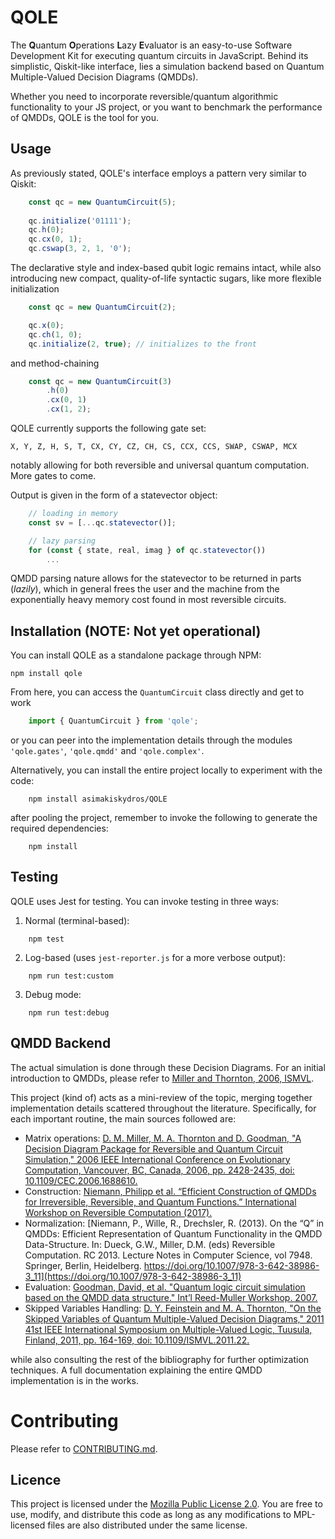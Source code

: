 # QOLE

The **Q**uantum **O**perations **L**azy **E**valuator is an easy-to-use Software Development Kit for executing quantum circuits in JavaScript. Behind its simplistic, Qiskit-like interface, lies a simulation backend based on Quantum Multiple-Valued Decision Diagrams (QMDDs).

Whether you need to incorporate reversible/quantum algorithmic functionality to your JS project, or you want to benchmark the performance of QMDDs, QOLE is the tool for you.

## Usage

As previously stated, QOLE's interface employs a pattern very similar to Qiskit:

```JavaScript
    const qc = new QuantumCircuit(5);
    
    qc.initialize('01111');
    qc.h(0);
    qc.cx(0, 1);
    qc.cswap(3, 2, 1, '0');
```

The declarative style and index-based qubit logic remains intact, while also introducing new compact, quality-of-life syntactic sugars, like more flexible initialization

```JavaScript
    const qc = new QuantumCircuit(2);

    qc.x(0);
    qc.ch(1, 0);
    qc.initialize(2, true); // initializes to the front
```

and method-chaining

```JavaScript
    const qc = new QuantumCircuit(3)
        .h(0)
        .cx(0, 1)
        .cx(1, 2);
```

QOLE currently supports the following gate set:
```
X, Y, Z, H, S, T, CX, CY, CZ, CH, CS, CCX, CCS, SWAP, CSWAP, MCX
```

notably allowing for both reversible and universal quantum computation. More gates to come. 

Output is given in the form of a statevector object:

```JavaScript
    // loading in memory
    const sv = [...qc.statevector()];

    // lazy parsing
    for (const { state, real, imag } of qc.statevector())
        ...
```

QMDD parsing nature allows for the statevector to be returned in parts (*lazily*), which in general frees the user and the machine from the exponentially heavy memory cost found in most reversible circuits.

## Installation (NOTE: Not yet operational)

You can install QOLE as a standalone package through NPM:

```
npm install qole
```
From here, you can access the `QuantumCircuit` class directly and get to work

```JavaScript
    import { QuantumCircuit } from 'qole';
```

or you can peer into the implementation details through the modules `'qole.gates'`, `'qole.qmdd'` and `'qole.complex'`.

Alternatively, you can install the entire project locally to experiment with the code:

```
    npm install asimakiskydros/QOLE
```

after pooling the project, remember to invoke the following to generate the required dependencies:
```
    npm install
```

## Testing

QOLE uses Jest for testing. You can invoke testing in three ways:

1. Normal (terminal-based):
```
    npm test 
```
2. Log-based (uses `jest-reporter.js` for a more verbose output):
```
    npm run test:custom
```

3. Debug mode:
``` 
    npm run test:debug
```

## QMDD Backend

The actual simulation is done through these Decision Diagrams. For an initial introduction to QMDDs, please refer to [Miller and Thornton, 2006, ISMVL](https://doi.org/10.1109/ISMVL.2006.35).

This project (kind of) acts as a mini-review of the topic, merging together implementation details scattered throughout the literature. Specifically, for each important routine, the main sources followed are:

* Matrix operations: [D. M. Miller, M. A. Thornton and D. Goodman, "A Decision Diagram Package for Reversible and Quantum Circuit Simulation," 2006 IEEE International Conference on Evolutionary Computation, Vancouver, BC, Canada, 2006, pp. 2428-2435, doi: 10.1109/CEC.2006.1688610.](10.1109/CEC.2006.1688610)
* Construction: [Niemann, Philipp et al. “Efficient Construction of QMDDs for Irreversible, Reversible, and Quantum Functions.” International Workshop on Reversible Computation (2017).](https://www.cda.cit.tum.de/files/eda/2017_rc_qmmd_construction.pdf)
* Normalization: [Niemann, P., Wille, R., Drechsler, R. (2013). On the “Q” in QMDDs: Efficient Representation of Quantum Functionality in the QMDD Data-Structure. In: Dueck, G.W., Miller, D.M. (eds) Reversible Computation. RC 2013. Lecture Notes in Computer Science, vol 7948. Springer, Berlin, Heidelberg. https://doi.org/10.1007/978-3-642-38986-3_11](https://doi.org/10.1007/978-3-642-38986-3_11)
* Evaluation: [Goodman, David, et al. "Quantum logic circuit simulation based on the QMDD data structure." Int’l Reed-Muller Workshop. 2007.](https://s2.smu.edu/~mitch/ftp_dir/pubs/rmw07a.pdf)
* Skipped Variables Handling: [D. Y. Feinstein and M. A. Thornton, "On the Skipped Variables of Quantum Multiple-Valued Decision Diagrams," 2011 41st IEEE International Symposium on Multiple-Valued Logic, Tuusula, Finland, 2011, pp. 164-169, doi: 10.1109/ISMVL.2011.22.](https://doi.org/10.1109/ISMVL.2011.22)

while also consulting the rest of the bibliography for further optimization techniques. A full documentation explaining the entire QMDD implementation is in the works.

# Contributing

Please refer to [CONTRIBUTING.md](CONTRIBUTING.md).

## Licence

This project is licensed under the [Mozilla Public License 2.0](LICENSE). 
You are free to use, modify, and distribute this code as long as any modifications 
to MPL-licensed files are also distributed under the same license.
